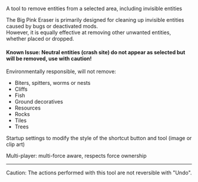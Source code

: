 A tool to remove entities from a selected area, including invisible entities  

The Big Pink Eraser is primarily designed for cleaning up invisible entities caused by bugs or deactivated mods.  
However, it is equally effective at removing other unwanted entities, whether placed or dropped.  

#### Known Issue: Neutral entities (crash site) do not appear as selected but will be removed, use with caution!  

Environmentally responsible, will not remove:

* Biters, spitters, worms or nests
* Cliffs
* Fish
* Ground decoratives
* Resources
* Rocks
* Tiles
* Trees

&NewLine;

Startup settings to modify the style of the shortcut button and tool (image or clip art)  

Multi-player: multi-force aware, respects force ownership  

---
Caution: The actions performed with this tool are not reversible with "Undo".  

